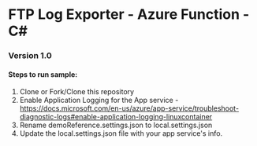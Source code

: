 # FTP Log Exporter - Azure Function - C#

### Version 1.0

#### Steps to run sample:


1. Clone or Fork/Clone this repository
2. Enable Application Logging for the App service - https://docs.microsoft.com/en-us/azure/app-service/troubleshoot-diagnostic-logs#enable-application-logging-linuxcontainer
3. Rename demoReference.settings.json to local.settings.json
4. Update the local.settings.json file with your app service's info.